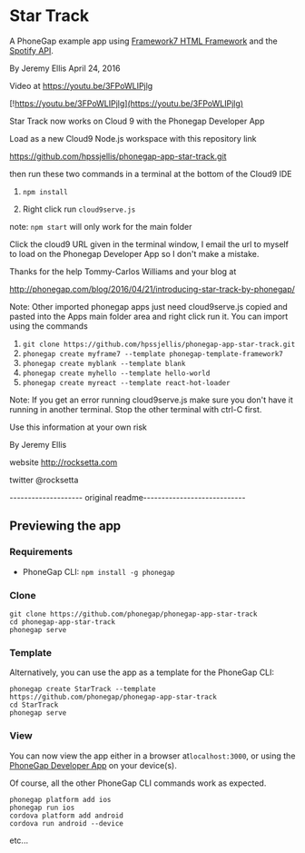 # Star Track

A PhoneGap example app using [Framework7 HTML Framework](http://framework7.io/) and the [Spotify API](https://developer.spotify.com/web-api/).


By Jeremy Ellis April 24, 2016


Video at https://youtu.be/3FPoWLIPjlg

[!https://youtu.be/3FPoWLIPjlg](https://youtu.be/3FPoWLIPjlg)

Star Track now works on Cloud 9 with the Phonegap Developer App



Load as a new Cloud9 Node.js workspace with this repository link

https://github.com/hpssjellis/phonegap-app-star-track.git

then run these two commands in a terminal at the bottom of the Cloud9 IDE

1. ```npm install```


1. Right click run `cloud9serve.js`
 

note: `npm start` will only work for the main folder

Click the cloud9 URL given in the terminal window, I email the url to myself to load on the Phonegap Developer App so I don't make a mistake.

Thanks for the help Tommy-Carlos Williams and your blog at

http://phonegap.com/blog/2016/04/21/introducing-star-track-by-phonegap/




Note: Other imported phonegap apps just need cloud9serve.js copied and pasted into the Apps main folder area and right click run it. You can import using the commands

1. `git clone https://github.com/hpssjellis/phonegap-app-star-track.git`
1. `phonegap create myframe7 --template phonegap-template-framework7`
1. `phonegap create myblank --template blank`
1. `phonegap create myhello --template hello-world`
1. `phonegap create myreact --template react-hot-loader` 


Note: If you get an error running cloud9serve.js make sure you don't have it running in another terminal. Stop the other terminal with ctrl-C first.

Use this information at your own risk

By Jeremy Ellis

website http://rocksetta.com

twitter @rocksetta

















-------------------- original readme----------------------------


## Previewing the app

### Requirements

- PhoneGap CLI: `npm install -g phonegap`

### Clone

```
git clone https://github.com/phonegap/phonegap-app-star-track
cd phonegap-app-star-track
phonegap serve
```

### Template

Alternatively, you can use the app as a template for the PhoneGap CLI:

```
phonegap create StarTrack --template https://github.com/phonegap/phonegap-app-star-track
cd StarTrack
phonegap serve
```

### View

You can now view the app either in a browser at`localhost:3000`, or using the [PhoneGap Developer App](http://app.phonegap.com/) on your device(s).


Of course, all the other PhoneGap CLI commands work as expected.

```
phonegap platform add ios
phonegap run ios
cordova platform add android
cordova run android --device
```

etc...
